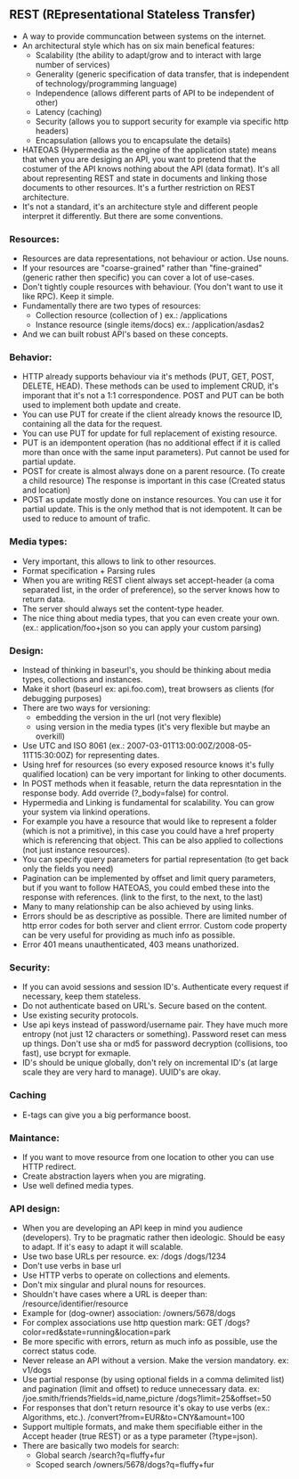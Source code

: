 ## REST (REpresentational Stateless Transfer)
- A way to provide communcation between systems on the internet.
- An architectural style which has on six main benefical features:
    - Scalability (the ability to adapt/grow and to interact with large number of services)
    - Generality (generic specification of data transfer, that is independent of technology/programming language)
    - Independence (allows different parts of API to be independent of other)
    - Latency (caching)
    - Security (allows you to support security for example via specific http headers)
    - Encapsulation (allows you to encapsulate the details)
- HATEOAS (Hypermedia as the engine of the application state) means that when you are desiging an API, you want to pretend that the costumer of the API knows nothing about the API (data format). It's all about representing REST and state in documents and linking those documents to other resources. It's a further restriction on REST architecture.
- It's not a standard, it's an architecture style and different people interpret it differently. But there are some conventions.
### Resources:
- Resources are data representations, not behaviour or action. Use nouns.
- If your resources are "coarse-grained" rather than "fine-grained" (generic rather then specific) you can cover a lot of use-cases.
- Don't tightly couple resources with behaviour. (You don't want to use it like RPC). Keep it simple.
- Fundamentally there are two types of resources:
    - Collection resource (collection of ) ex.: /applications
    - Instance resource (single items/docs) ex.: /application/asdas2
- And we can built robust API's based on these concepts.
### Behavior:
- HTTP already supports behaviour via it's methods (PUT, GET, POST, DELETE, HEAD). These methods can be used to implement CRUD, it's imporant that it's not a 1:1 correspondence. POST and PUT can be both used to implement both update and create.
- You can use PUT for create if the client already knows the resource ID, containing all the data for the request.
- You can use PUT for update for full replacement of existing resource.
- PUT is an idempontent operation (has no additional effect if it is called more than once with the same input parameters). Put cannot be used for partial update.
- POST for create is almost always done on a parent resource. (To create a child resource) The response is important in this case (Created status and location)
- POST as update mostly done on instance resources. You can use it for partial update. This is the only method that is not idempotent. It can be used to reduce to amount of trafic. 
### Media types:
- Very important, this allows to link to other resources. 
- Format specification + Parsing rules
- When you are writing REST client always set accept-header (a coma separated list, in the order of preference), so the server knows how to return data. 
- The server should always set the content-type header.
- The nice thing about media types, that you can even create your own. (ex.: application/foo+json so you can apply your custom parsing)
### Design:
- Instead of thinking in baseurl's, you should be thinking about media types, collections and instances.
- Make it short (baseurl ex: api.foo.com), treat browsers as clients (for debugging purposes)
- There are two ways for versioning:
    - embedding the version in the url (not very flexible)
    - using version in the media types (it's very flexible but maybe an overkill)
- Use UTC and ISO 8061 (ex.: 2007-03-01T13:00:00Z/2008-05-11T15:30:00Z) for representing dates.
- Using href for resources (so every exposed resource knows it's fully qualified location) can be very important for linking to other documents.
- In POST methods when it feasable, return the data represntation in the response body. Add override (?_body=false) for control.
- Hypermedia and Linking is fundamental for scalability. You can grow your system via linkind operations.
- For example you have a resource that would like to represent a folder (which is not a primitive), in this case you could have a href property which is referencing that object. This can be also applied to collections (not just instance resources).
- You can specify query parameters for partial representation (to get back only the fields you need) 
- Pagination can be implemented by offset and limit query parameters, but if you want to follow HATEOAS, you could embed these into the response with references. (link to the first, to the next, to the last)
- Many to many relationship can be also achieved by using links.
- Errors should be as descriptive as possible. There are limited number of http error codes for both server and client errror. Custom code property can be very useful for providing as much info as possible.
- Error 401 means unauthenticated, 403 means unathorized.
### Security:
- If you can avoid sessions and session ID's. Authenticate every request if necessary, keep them stateless.
- Do not authenticate based on URL's. Secure based on the content.
- Use existing security protocols.
- Use api keys instead of password/username pair. They have much more entropy (not just 12 characters or something). Password reset can mess up things. Don't use sha or md5 for password decryption (collisions, too fast), use bcrypt for exmaple.
- ID's should be unique globally, don't rely on incremental ID's (at large scale they are very hard to manage). UUID's are okay.
### Caching
- E-tags can give you a big performance boost.
### Maintance:
- If you want to move resource from one location to other you can use HTTP redirect.
- Create abstraction layers when you are migrating.
- Use well defined media types.
    
### API design:
- When you are developing an API keep in mind you audience (developers). Try to be pragmatic rather then ideologic. Should be easy to adapt. If it's easy to adapt it will scalable. 
- Use two base URLs per resource. 
    ex: /dogs
        /dogs/1234
- Don't use verbs in base url
- Use HTTP verbs to operate on collections and elements.
- Don't mix singular and plural nouns for resources.
- Shouldn't have cases where a URL is deeper than: /resource/identifier/resource
- Example for (dog-owner) association: /owners/5678/dogs
- For complex associations use http question mark: GET /dogs?color=red&state=running&location=park
- Be more specific with errors, return as much info as possible, use the correct status code.
- Never release an API without a version. Make the version mandatory. ex: v1/dogs
- Use partial response (by using optional fields in a comma delimited list) and pagination (limit and offset) to reduce unnecessary data. ex: /joe.smith/friends?fields=id,name,picture
    /dogs?limit=25&offset=50
- For responses that don't return resource it's okay to use verbs (ex.: Algorithms, etc.). /convert?from=EUR&to=CNY&amount=100
- Support multiple formats, and make them specifiable either in the Accept header (true REST) or as a type parameter (?type=json).
- There are basically two models for search:
    - Global search /search?q=fluffy+fur
    - Scoped search /owners/5678/dogs?q=fluffy+fur
